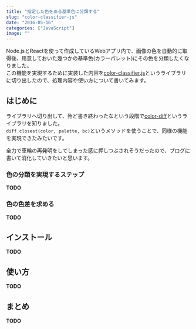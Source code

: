 ```yaml
---
title: "指定した色をある基準色に分類する"
slug: "color-classifier-js"
date: "2016-05-16"
categories: ["JavaScript"]
image: ""
---
```


Node.jsとReactを使って作成しているWebアプリ内で、画像の色を自動的に取得後、用意しておいた幾つかの基準色(カラーパレット)にその色を分類したくなりました。  
この機能を実現するために実装した内容を[color-classifier.js](https://github.com/tsuyoshiwada/color-classifier)というライブラリに切り出したので、処理内容や使い方について書いてみます。


## はじめに

ライブラリへ切り出して、殆ど書き終わったなという段階で[color-diff](https://github.com/markusn/color-diff)というライブラリを知りました。  
`diff.closest(color, palette, bc)`というメソッドを使うことで、同様の機能を実現できたみたいです。

全力で車輪の再発明をしてしまった感に押しつぶされそうだったので、ブログに書いて消化していきたいと思います。


### 色の分類を実現するステップ

__TODO__


### 色の色差を求める

__TODO__



## インストール

__TODO__



## 使い方

__TODO__



## まとめ

__TODO__
